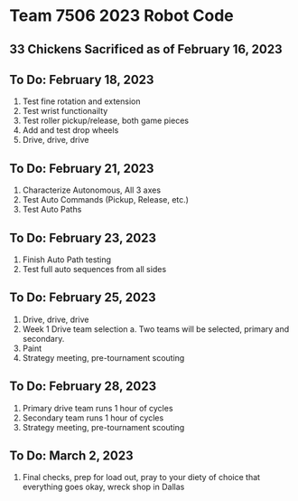 # Team 7506 2023 Robot Code
## 33 Chickens Sacrificed as of February 16, 2023

## To Do: February 18, 2023
1. Test fine rotation and extension
2. Test wrist functionailty
3. Test roller pickup/release, both game pieces
4. Add and test drop wheels
5. Drive, drive, drive

## To Do: February 21, 2023
1. Characterize Autonomous, All 3 axes
2. Test Auto Commands (Pickup, Release, etc.)
3. Test Auto Paths

## To Do: February 23, 2023
1. Finish Auto Path testing
2. Test full auto sequences from all sides

## To Do: February 25, 2023
1. Drive, drive, drive
2. Week 1 Drive team selection
    a. Two teams will be selected, primary and secondary.
3. Paint
4. Strategy meeting, pre-tournament scouting

## To Do: February 28, 2023
1. Primary drive team runs 1 hour of cycles
2. Secondary team runs 1 hour of cycles
3. Strategy meeting, pre-tournament scouting

## To Do: March 2, 2023
1. Final checks, prep for load out, pray to your diety of choice that everything goes okay, wreck shop in Dallas